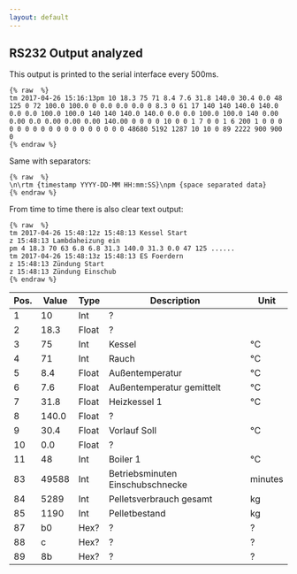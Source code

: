 ```yaml
---
layout: default
---
```


## RS232 Output analyzed

This output is printed to the serial interface every 500ms.
<pre><code>{% raw  %}
tm 2017-04-26 15:16:13pm 10 18.3 75 71 8.4 7.6 31.8 140.0 30.4 0.0 48 125 0 72 100.0 100.0 0 0.0 0.0 0.0 0 8.3 0 61 17 140 140 140.0 140.0 0.0 0.0 100.0 100.0 140 140 140.0 140.0 0.0 0.0 100.0 100.0 140 0.00 0.00 0.0 0.00 0.00 0.00 140.00 0 0 0 0 10 0 0 1 7 0 0 1 6 200 1 0 0 0 0 0 0 0 0 0 0 0 0 0 0 0 0 0 0 48680 5192 1287 10 10 0 89 2222 900 900 0 
{% endraw %}
</code></pre>

Same with separators:
<pre><code>{% raw  %}
\n\rtm {timestamp YYYY-DD-MM HH:mm:SS}\npm {space separated data} 
{% endraw %}
</code></pre>


From time to time there is also clear text output:
<pre><code>{% raw  %}
tm 2017-04-26 15:48:12z 15:48:13 Kessel Start 
z 15:48:13 Lambdaheizung ein 
pm 4 18.3 70 63 6.8 6.8 31.3 140.0 31.3 0.0 47 125 ......
tm 2017-04-26 15:48:13z 15:48:13 ES Foerdern 
z 15:48:13 Zündung Start 
z 15:48:13 Zündung Einschub 
{% endraw %}
</code></pre>



|Pos.|Value|Type|Description|Unit|
|---|---|---|---|---|
|1   |10|Int|?  |   |
|2   |18.3|Float|?  |   |
|3   |75|Int| Kessel | °C |
|4   |71|Int| Rauch | °C |
|5   |8.4|Float| Außentemperatur | °C |
|6   |7.6|Float| Außentemperatur gemittelt| °C |
|7   |31.8|Float| Heizkessel 1| °C |
|8   |140.0|Float|?| |
|9   |30.4|Float|Vorlauf Soll| °C |
|10   |0.0|Float|?|  |
|11   |48|Int|Boiler 1| °C |
|83  |49588|Int|Betriebsminuten Einschubschnecke| minutes|
|84  |5289|Int|Pelletsverbrauch gesamt|kg|
|85  |1190|Int|Pelletbestand|kg|
|87  |b0|Hex?|?|?|
|88  |c|Hex?|?|?|
|89  |8b|Hex?|?|?|
